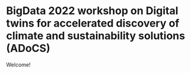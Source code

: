 # BigData 2022 workshop on Digital twins for accelerated discovery of climate and sustainability solutions (ADoCS)

Welcome!
